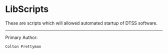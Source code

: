 # LibScripts

These are scripts which will allowed automated startup of DTSS software.

-----------------------------------------------------------------------------------------------

Primary Author:

	Colton Prettyman
